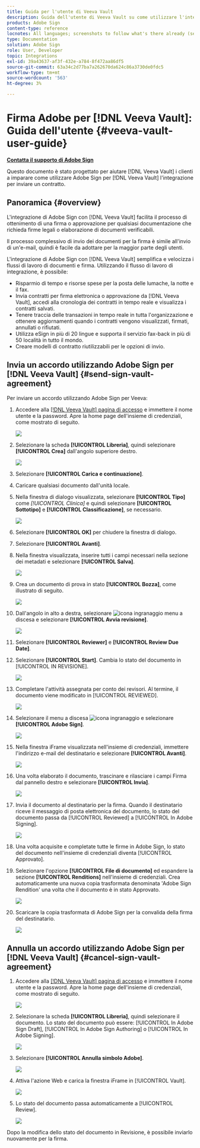 ```yaml
---
title: Guida per l'utente di Veeva Vault
description: Guida dell'utente di Veeva Vault su come utilizzare l'integrazione di Adobe Sign con Veeva
products: Adobe Sign
content-type: reference
locnotes: All languages; screenshots to follow what's there already (seems there is a mix within a given language version of the article)
type: Documentation
solution: Adobe Sign
role: User, Developer
topic: Integrations
exl-id: 39a43637-af3f-432e-a784-8f472aa86df5
source-git-commit: 63a34c2d77ba7a262670da624c86a3730de0fdc5
workflow-type: tm+mt
source-wordcount: '563'
ht-degree: 3%

---
```


# Firma Adobe per [!DNL Veeva Vault]: Guida dell&#39;utente {#veeva-vault-user-guide}

[**Contatta il supporto di Adobe Sign**](https://adobe.com/go/adobesign-support-center_it)

Questo documento è stato progettato per aiutare [!DNL Veeva Vault] i clienti a imparare come utilizzare Adobe Sign per [!DNL Veeva Vault] l&#39;integrazione per inviare un contratto.

## Panoramica {#overview}

L&#39;integrazione di Adobe Sign con [!DNL Veeva Vault] facilita il processo di ottenimento di una firma o approvazione per qualsiasi documentazione che richieda firme legali o elaborazione di documenti verificabili.

Il processo complessivo di invio dei documenti per la firma è simile all&#39;invio di un&#39;e-mail, quindi è facile da adottare per la maggior parte degli utenti.

L&#39;integrazione di Adobe Sign con [!DNL Veeva Vault] semplifica e velocizza i flussi di lavoro di documenti e firma. Utilizzando il flusso di lavoro di integrazione, è possibile:

* Risparmio di tempo e risorse spese per la posta delle lumache, la notte e il fax.
* Invia contratti per firma elettronica o approvazione da [!DNL Veeva Vault], accedi alla cronologia dei contratti in tempo reale e visualizza i contratti salvati.
* Tenere traccia delle transazioni in tempo reale in tutta l&#39;organizzazione e ottenere aggiornamenti quando i contratti vengono visualizzati, firmati, annullati o rifiutati.
* Utilizza eSign in più di 20 lingue e supporta il servizio fax-back in più di 50 località in tutto il mondo.
* Creare modelli di contratto riutilizzabili per le opzioni di invio.

## Invia un accordo utilizzando Adobe Sign per [!DNL Veeva Vault] {#send-sign-vault-agreement}

Per inviare un accordo utilizzando Adobe Sign per Veeva:

1. Accedere alla [[!DNL Veeva Vault] pagina di accesso](https://login.veevavault.com/) e immettere il nome utente e la password. Apre la home page dell&#39;insieme di credenziali, come mostrato di seguito.

   ![](images/vault-home.png)

1. Selezionare la scheda **[!UICONTROL Libreria]**, quindi selezionare **[!UICONTROL Crea]** dall&#39;angolo superiore destro.

   ![](images/create-library.png)

1. Selezionare **[!UICONTROL Carica e continuazione]**.

1. Caricare qualsiasi documento dall&#39;unità locale.

1. Nella finestra di dialogo visualizzata, selezionare **[!UICONTROL Tipo]** come *[!UICONTROL Clinica]* e quindi selezionare **[!UICONTROL Sottotipo]** e **[!UICONTROL Classificazione]**, se necessario.

   ![](images/choose-document-type.png)

1. Selezionare **[!UICONTROL OK]** per chiudere la finestra di dialogo.

1. Selezionare **[!UICONTROL Avanti]**.

1. Nella finestra visualizzata, inserire tutti i campi necessari nella sezione dei metadati e selezionare **[!UICONTROL Salva]**.

   ![](images/metadata-details.png)

1. Crea un documento di prova in stato **[!UICONTROL Bozza]**, come illustrato di seguito.

   ![](images/document-draft.png)

1. Dall&#39;angolo in alto a destra, selezionare ![icona ingranaggio](images/icon-gear.png) menu a discesa e selezionare **[!UICONTROL Avvia revisione]**.

   ![](images/start-review.png)

1. Selezionare **[!UICONTROL Reviewer]** e **[!UICONTROL Review Due Date]**.

1. Selezionare **[!UICONTROL Start]**. Cambia lo stato del documento in [!UICONTROL IN REVISIONE].

   ![](images/in-review.png)

1. Completare l&#39;attività assegnata per conto dei revisori. Al termine, il documento viene modificato in [!UICONTROL REVIEWED].

   ![](images/reviewed-status.png)

1. Selezionare il menu a discesa ![icona ingranaggio](images/icon-gear.png) e selezionare **[!UICONTROL Adobe Sign]**.

   ![](images/select-adobe-sign.png)

1. Nella finestra iFrame visualizzata nell&#39;insieme di credenziali, immettere l&#39;indirizzo e-mail del destinatario e selezionare **[!UICONTROL Avanti]**.

   ![](images/iframe.png)

1. Una volta elaborato il documento, trascinare e rilasciare i campi Firma dal pannello destro e selezionare **[!UICONTROL Invia]**.

   ![](images/add-signature-fields.png)

1. Invia il documento al destinatario per la firma. Quando il destinatario riceve il messaggio di posta elettronica del documento, lo stato del documento passa da [!UICONTROL Reviewed] a [!UICONTROL In Adobe Signing].

   ![](images/in-adobe-signing.png)

1. Una volta acquisite e completate tutte le firme in Adobe Sign, lo stato del documento nell&#39;insieme di credenziali diventa [!UICONTROL Approvato].

1. Selezionare l&#39;opzione **[!UICONTROL File di documento]** ed espandere la sezione **[!UICONTROL Renditions]** nell&#39;insieme di credenziali. Crea automaticamente una nuova copia trasformata denominata &#39;Adobe Sign Rendition&#39; una volta che il documento è in stato Approvato.

   ![](images/document-files.png)

1. Scaricare la copia trasformata di Adobe Sign per la convalida della firma del destinatario.

   ![](images/verify-signature.png)

## Annulla un accordo utilizzando Adobe Sign per [!DNL Veeva Vault] {#cancel-sign-vault-agreement}

1. Accedere alla [[!DNL Veeva Vault] pagina di accesso](https://login.veevavault.com/) e immettere il nome utente e la password. Apre la home page dell&#39;insieme di credenziali, come mostrato di seguito.

   ![](images/vault-home.png)

1. Selezionare la scheda **[!UICONTROL Libreria]**, quindi selezionare il documento. Lo stato del documento può essere: [!UICONTROL In Adobe Sign Draft], [!UICONTROL In Adobe Sign Authoring] o [!UICONTROL In Adobe Signing].

   ![](images/document-adobe-sign-authoring.png)

1. Selezionare **[!UICONTROL Annulla simbolo Adobe]**.

   ![](images/cancel-document.png)

1. Attiva l&#39;azione Web e carica la finestra iFrame in [!UICONTROL Vault].

   ![](images/cancelled-document.png)

1. Lo stato del documento passa automaticamente a [!UICONTROL Review].

   ![](images/cancel-reviewed.png)

Dopo la modifica dello stato del documento in Revisione, è possibile inviarlo nuovamente per la firma.
